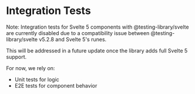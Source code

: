 # Integration Tests

Note: Integration tests for Svelte 5 components with @testing-library/svelte are currently disabled due to a compatibility issue between @testing-library/svelte v5.2.8 and Svelte 5's runes.

This will be addressed in a future update once the library adds full Svelte 5 support.

For now, we rely on:
- Unit tests for logic
- E2E tests for component behavior

